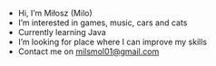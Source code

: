 - Hi, I’m Miłosz (Milo)
- I’m interested in games, music, cars and cats
- Currently learning Java
- I’m looking for place where I can improve my skills
- Contact me on milsmol01@gmail.com
